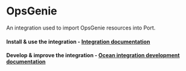 # OpsGenie

An integration used to import OpsGenie resources into Port.

#### Install & use the integration - [Integration documentation](https://docs.port.io/build-your-software-catalog/sync-data-to-catalog/incident-management/opsgenie)

#### Develop & improve the integration - [Ocean integration development documentation](https://ocean.getport.io/develop-an-integration/)